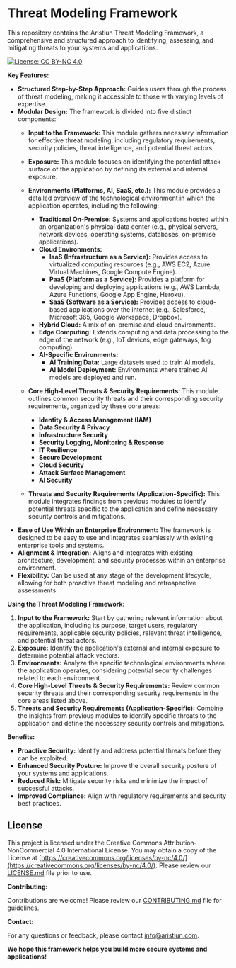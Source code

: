# Threat Modeling Framework

This repository contains the Aristiun Threat Modeling Framework, a comprehensive and structured approach to identifying, assessing, and mitigating threats to your systems and applications. 

[![License: CC BY-NC 4.0](https://licensebuttons.net/l/by-nc/4.0/88x31.png)](https://creativecommons.org/licenses/by-nc/4.0/)

**Key Features:**

* **Structured Step-by-Step Approach:** Guides users through the process of threat modeling, making it accessible to those with varying levels of expertise.
* **Modular Design:** The framework is divided into five distinct components:
    * **Input to the Framework:** This module gathers necessary information for effective threat modeling, including regulatory requirements, security policies, threat intelligence, and potential threat actors.
    * **Exposure:** This module focuses on identifying the potential attack surface of the application by defining its external and internal exposure.
    * **Environments (Platforms, AI, SaaS, etc.):**  This module provides a detailed overview of the technological environment in which the application operates, including the following:
        * **Traditional On-Premise:** Systems and applications hosted within an organization's physical data center (e.g., physical servers, network devices, operating systems, databases, on-premise applications).
        * **Cloud Environments:**
            * **IaaS (Infrastructure as a Service):**  Provides access to virtualized computing resources (e.g., AWS EC2, Azure Virtual Machines, Google Compute Engine).
            * **PaaS (Platform as a Service):** Provides a platform for developing and deploying applications (e.g., AWS Lambda, Azure Functions, Google App Engine, Heroku).
            * **SaaS (Software as a Service):** Provides access to cloud-based applications over the internet (e.g., Salesforce, Microsoft 365, Google Workspace, Dropbox).
        * **Hybrid Cloud:** A mix of on-premise and cloud environments.
        * **Edge Computing:**  Extends computing and data processing to the edge of the network (e.g., IoT devices, edge gateways, fog computing).
        * **AI-Specific Environments:** 
            * **AI Training Data:** Large datasets used to train AI models.
            * **AI Model Deployment:** Environments where trained AI models are deployed and run.
              
    * **Core High-Level Threats & Security Requirements:**  This module outlines common security threats and their corresponding security requirements, organized by these core areas:
        * **Identity & Access Management (IAM)**
        * **Data Security & Privacy**
        * **Infrastructure Security** 
        * **Security Logging, Monitoring & Response** 
        * **IT Resilience** 
        * **Secure Development**
        * **Cloud Security**
        * **Attack Surface Management**
        * **AI Security**
     
  
    * **Threats and Security Requirements (Application-Specific):** This module integrates findings from previous modules to identify potential threats specific to the application and define necessary security controls and mitigations.
* **Ease of Use Within an Enterprise Environment:**  The framework is designed to be easy to use and integrates seamlessly with existing enterprise tools and systems. 
* **Alignment & Integration:** Aligns and integrates with existing architecture, development, and security processes within an enterprise environment.
* **Flexibility:**  Can be used at any stage of the development lifecycle, allowing for both proactive threat modeling and retrospective assessments. 

**Using the Threat Modeling Framework:**

1. **Input to the Framework:**  Start by gathering relevant information about the application, including its purpose, target users, regulatory requirements, applicable security policies, relevant threat intelligence, and potential threat actors.
2. **Exposure:**  Identify the application's external and internal exposure to determine potential attack vectors.
3. **Environments:**  Analyze the specific technological environments where the application operates, considering potential security challenges related to each environment.
4. **Core High-Level Threats & Security Requirements:**  Review common security threats and their corresponding security requirements in the core areas listed above.
5. **Threats and Security Requirements (Application-Specific):** Combine the insights from previous modules to identify specific threats to the application and define the necessary security controls and mitigations. 

**Benefits:**

* **Proactive Security:** Identify and address potential threats before they can be exploited.
* **Enhanced Security Posture:** Improve the overall security posture of your systems and applications.
* **Reduced Risk:** Mitigate security risks and minimize the impact of successful attacks.
* **Improved Compliance:**  Align with regulatory requirements and security best practices.

## License

This project is licensed under the Creative Commons Attribution-NonCommercial 4.0 International License. You may obtain a copy of the License at [https://creativecommons.org/licenses/by-nc/4.0/](https://creativecommons.org/licenses/by-nc/4.0/). Please review our [LICENSE.md](LICENSE.md) file prior to use.  

**Contributing:**

Contributions are welcome! Please review our [CONTRIBUTING.md](CONTRIBUTING.md) file for guidelines. 

**Contact:**

For any questions or feedback, please contact info@aristiun.com. 

**We hope this framework helps you build more secure systems and applications!**
